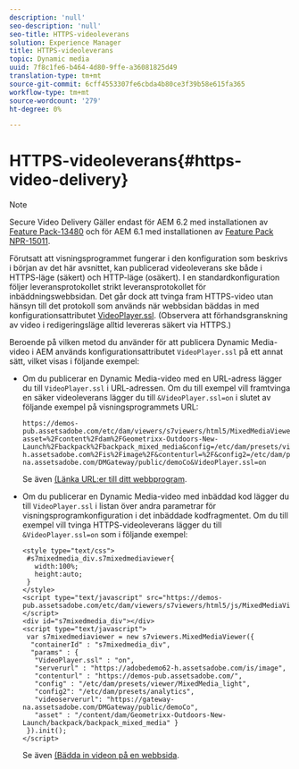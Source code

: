 ```yaml
---
description: 'null'
seo-description: 'null'
seo-title: HTTPS-videoleverans
solution: Experience Manager
title: HTTPS-videoleverans
topic: Dynamic media
uuid: 7f8c1fe6-b464-4d80-9ffe-a36081825d49
translation-type: tm+mt
source-git-commit: 6cff4553307fe6cbda4b80ce3f39b58e615fa365
workflow-type: tm+mt
source-wordcount: '279'
ht-degree: 0%

---
```



# HTTPS-videoleverans{#https-video-delivery}

>[!NOTE]
>
>Secure Video Delivery Gäller endast för AEM 6.2 med installationen av [Feature Pack-13480](https://www.adobeaemcloud.com/content/marketplace/marketplaceProxy.html?packagePath=/content/companies/public/adobe/packages/cq620/featurepack/cq-6.2.0-featurepack-13480) och för AEM 6.1 med installationen av [Feature Pack NPR-15011](https://www.adobeaemcloud.com/content/marketplace/marketplaceProxy.html?packagePath=/content/companies/public/adobe/packages/cq610/featurepack/cq-6.1.0-featurepack-15011).

Förutsatt att visningsprogrammet fungerar i den konfiguration som beskrivs i början av det här avsnittet, kan publicerad videoleverans ske både i HTTPS-läge (säkert) och HTTP-läge (osäkert). I en standardkonfiguration följer leveransprotokollet strikt leveransprotokollet för inbäddningswebbsidan. Det går dock att tvinga fram HTTPS-video utan hänsyn till det protokoll som används när webbsidan bäddas in med konfigurationsattributet [VideoPlayer.ssl](../../c-html5-s7-aem-asset-viewers/c-html5-mixedmedia-viewer-about/r-html5-mixedmedia-viewer-config-attrib/r-html5-mixedmedia-viewer-config-attrib-videoplayer-ssl.md#reference-df0a29aa8a584cebaaa1c7bb6fab362e). (Observera att förhandsgranskning av video i redigeringsläge alltid levereras säkert via HTTPS.)

Beroende på vilken metod du använder för att publicera Dynamic Media-video i AEM används konfigurationsattributet `VideoPlayer.ssl` på ett annat sätt, vilket visas i följande exempel:

* Om du publicerar en Dynamic Media-video med en URL-adress lägger du till `VideoPlayer.ssl` i URL-adressen. Om du till exempel vill framtvinga en säker videoleverans lägger du till `&VideoPlayer.ssl=on` i slutet av följande exempel på visningsprogrammets URL:

   ```
   https://demos-pub.assetsadobe.com/etc/dam/viewers/s7viewers/html5/MixedMediaViewer.html?asset=%2Fcontent%2Fdam%2FGeometrixx-Outdoors-New-Launch%2Fbackpack%2Fbackpack_mixed_media&config=/etc/dam/presets/viewer/MixedMedia_light&serverUrl=https%3A%2F%2Fadobedemo62-h.assetsadobe.com%2Fis%2Fimage%2F&contenturl=%2F&config2=/etc/dam/presets/analytics&videoserverurl=https://gateway-na.assetsadobe.com/DMGateway/public/demoCo&VideoPlayer.ssl=on
   ```

   Se även [(Länka URL:er till ditt webbprogram](https://docs.adobe.com/content/help/en/experience-manager-64/assets/dynamic/linking-urls-to-yourwebapplication.html).

* Om du publicerar en Dynamic Media-video med inbäddad kod lägger du till `VideoPlayer.ssl` i listan över andra parametrar för visningsprogramkonfiguration i det inbäddade kodfragmentet. Om du till exempel vill tvinga HTTPS-videoleverans lägger du till `&VideoPlayer.ssl=on` som i följande exempel:

   ```
   <style type="text/css"> 
    #s7mixedmedia_div.s7mixedmediaviewer{ 
      width:100%;  
      height:auto; 
    } 
   </style> 
   <script type="text/javascript" src="https://demos-pub.assetsadobe.com/etc/dam/viewers/s7viewers/html5/js/MixedMediaViewer.js"></script> 
   <div id="s7mixedmedia_div"></div> 
   <script type="text/javascript"> 
    var s7mixedmediaviewer = new s7viewers.MixedMediaViewer({ 
     "containerId" : "s7mixedmedia_div", 
     "params" : {  
      "VideoPlayer.ssl" : "on", 
      "serverurl" : "https://adobedemo62-h.assetsadobe.com/is/image", 
      "contenturl" : "https://demos-pub.assetsadobe.com/",  
      "config" : "/etc/dam/presets/viewer/MixedMedia_light", 
      "config2": "/etc/dam/presets/analytics", 
      "videoserverurl": "https://gateway-na.assetsadobe.com/DMGateway/public/demoCo", 
      "asset" : "/content/dam/Geometrixx-Outdoors-New-Launch/backpack/backpack_mixed_media" } 
    }).init(); 
   </script>
   ```

   Se även [(Bädda in videon på en webbsida](https://docs.adobe.com/content/help/en/experience-manager-64/assets/dynamic/linking-urls-to-yourwebapplication.html).


